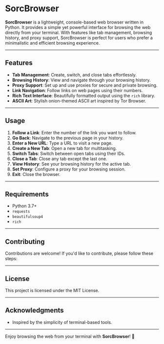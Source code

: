 
# SorcBrowser

**SorcBrowser** is a lightweight, console-based web browser written in Python. It provides a simple yet powerful interface for browsing the web directly from your terminal. With features like tab management, browsing history, and proxy support, SorcBrowser is perfect for users who prefer a minimalistic and efficient browsing experience.

---

## Features

- **Tab Management**: Create, switch, and close tabs effortlessly.
- **Browsing History**: View and navigate through your browsing history.
- **Proxy Support**: Set up and use proxies for secure and private browsing.
- **Link Navigation**: Follow links on web pages using their numbers.
- **Rich Text Interface**: Beautifully formatted output using the `rich` library.
- **ASCII Art**: Stylish onion-themed ASCII art inspired by Tor Browser.

---

## Usage

1. **Follow a Link**: Enter the number of the link you want to follow.
2. **Go Back**: Navigate to the previous page in your history.
3. **Enter a New URL**: Type a URL to visit a new page.
4. **Create a New Tab**: Open a new tab for multitasking.
5. **Switch Tabs**: Switch between open tabs using their IDs.
6. **Close a Tab**: Close any tab except the last one.
7. **View History**: See your browsing history for the active tab.
8. **Set Proxy**: Configure a proxy for your browsing session.
9. **Exit**: Close the browser.

---

## Requirements

- Python 3.7+
- `requests`
- `beautifulsoup4`
- `rich`

---

## Contributing

Contributions are welcome! If you'd like to contribute, please follow these steps:


---

## License

This project is licensed under the MIT License.

---

## Acknowledgments

- Inspired by the simplicity of terminal-based tools.

---

Enjoy browsing the web from your terminal with **SorcBrowser**! 🚀
